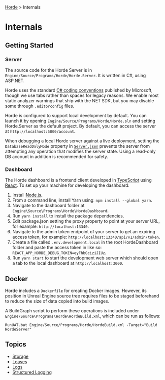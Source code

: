 [Horde](../README.md) > Internals

# Internals

## Getting Started

### Server

The source code for the Horde Server is in `Engine/Source/Programs/Horde/Horde.Server`. It is written in C#, using ASP.NET.

Horde uses the standard
[C# coding conventions](https://learn.microsoft.com/en-us/dotnet/csharp/fundamentals/coding-style/coding-conventions)
published by Microsoft, though we use tabs rather than spaces for legacy reasons. We enable most static analyzer warnings
that ship with the NET SDK, but you may disable some through `.editorconfig` files.

Horde is configured to support local development by default. You can launch it by opening
`Engine/Source/Programs/Horde/Horde.sln` and setting Horde.Server as the default project. 
By default, you can access the server at `http://localhost:5000/account`.

When debugging a local Horde server against a live deployment, setting the `DatabaseReadOnlyMode` property in
[`Server.json`](Deployment/ServerSettings.md) prevents the server from attempting any operation that modifies the server state. 
Using a read-only DB account in addition is recommended for safety.

### Dashboard

The Horde dashboard is a frontend client developed in [TypeScript](https://www.typescriptlang.org) using
[React](https://react.dev/). To set up your machine for developing the dashboard:

1. Install [Node.js](https://nodejs.org/en/download).
2. From a command line, install Yarn using: `npm install --global yarn`.
3. Navigate to the dashboard folder at `Engine\Source\Programs\Horde\HordeDashboard`.
4. Run `yarn install` to install the package dependencies.
5. Edit package.json setting the proxy property to point at your server URL, for example: `http://localhost:13340`.
6. Navigate to the admin token endpoint of your server to get an expiring access token, for example:
   `http://localhost:13340/api/v1/admin/token`.
7. Create a file called `.env.development.local` in the root HordeDashboard folder and paste the access token in like
   so: `REACT_APP_HORDE_DEBUG_TOKEN=eyFhbGciziJIUz`.
8. Run `yarn start` to start the development web server which should open a tab to the local dashboard at
   `http://localhost:3000`.

## Docker

Horde includes a `Dockerfile` for creating Docker images. However, its position in Unreal Engine source tree requires
files to be staged beforehand to reduce the size of data copied into build images.

A BuildGraph script to perform these operations is included under `Engine\Source\Programs\Horde\HordeBuild.xml`, which
can be run as follows:

    RunUAT.bat Engine/Source/Programs/Horde/HordeBuild.xml -Target="Build HordeServer"

## Topics

* [Storage](Internals/Storage.md)
* [Leases](Internals/Leases.md)
* [Logs](Internals/Logs.md)
* [Structured Logging](Internals/StructuredLogging.md)
